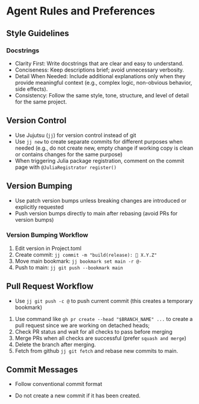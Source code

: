 # Agent Rules and Preferences

## Style Guidelines

### Docstrings

-   Clarity First: Write docstrings that are clear and easy to understand.
-   Conciseness: Keep descriptions brief; avoid unnecessary verbosity.
-   Detail When Needed: Include additional explanations only when they provide meaningful context (e.g., complex logic, non-obvious behavior, side effects).
-   Consistency: Follow the same style, tone, structure, and level of detail for the same project.

## Version Control

-   Use Jujutsu (`jj`) for version control instead of git
-   Use `jj new` to create separate commits for different purposes when needed (e.g., do not create new, empty change if working copy is clean or contains changes for the same purpose)
-   When triggering Julia package registration, comment on the commit page with `@JuliaRegistrator register()`

## Version Bumping

-   Use patch version bumps unless breaking changes are introduced or explicitly requested
-   Push version bumps directly to main after rebasing (avoid PRs for version bumps)

### Version Bumping Workflow

1. Edit version in Project.toml
2. Create commit: `jj commit -m "build(release): 🔖 X.Y.Z"`
3. Move main bookmark: `jj bookmark set main -r @-`
4. Push to main: `jj git push --bookmark main`

## Pull Request Workflow

-   Use `jj git push -c @` to push current commit (this creates a temporary bookmark)

1. Use command like `gh pr create --head "$BRANCH_NAME" ...` to create a pull request since we are working on detached heads;
2. Check PR status and wait for all checks to pass before merging
3. Merge PRs when all checks are successful (prefer `squash and merge`)
4. Delete the branch after merging.
5. Fetch from github `jj git fetch` and rebase new commits to main.

## Commit Messages

-   Follow conventional commit format

-   Do not create a new commit if it has been created.
